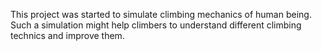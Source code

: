This project was started to simulate climbing mechanics of human being.
Such a simulation might help climbers to understand different climbing technics and improve them.
